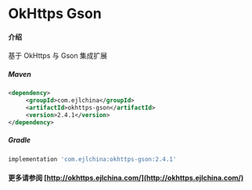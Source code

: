 # OkHttps Gson

#### 介绍

基于 OkHttps 与 Gson 集成扩展


##### Maven

```xml
<dependency>
     <groupId>com.ejlchina</groupId>
     <artifactId>okhttps-gson</artifactId>
     <version>2.4.1</version>
</dependency>
```

##### Gradle

```groovy
implementation 'com.ejlchina:okhttps-gson:2.4.1'
```

#### 更多请参阅 [http://okhttps.ejlchina.com/](http://okhttps.ejlchina.com/)
